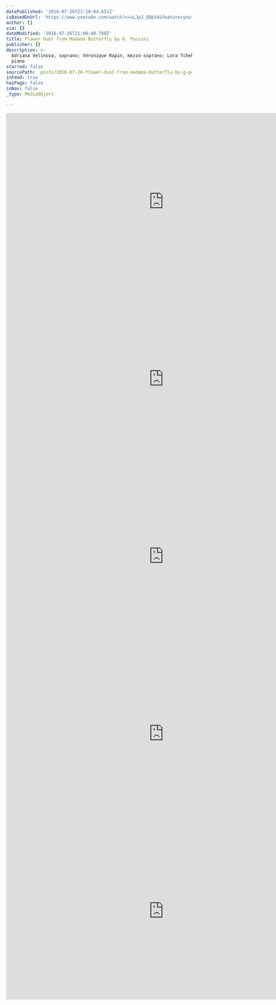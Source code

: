 ```yaml
---
datePublished: '2016-07-26T21:10:04.651Z'
isBasedOnUrl: 'https://www.youtube.com/watch?v=uLJpJ_EBpV4&feature=youtu.be'
author: []
via: {}
dateModified: '2016-07-26T21:00:40.700Z'
title: Flower Duet from Madama Butterfly by G. Puccini
publisher: {}
description: >-
  Adriana Velìnova, soprano; Véronique Rapin, mezzo-soprano; Lora Tchekoratova,
  piano
starred: false
sourcePath: _posts/2016-07-26-flower-duet-from-madama-butterfly-by-g-puccini.md
inFeed: true
hasPage: false
inNav: false
_type: MediaObject

---
```

<iframe src="https://cdn.embedly.com/widgets/media.html?src=https%3A%2F%2Fwww.youtube.com%2Fembed%2F7f2JvjRWSRs%3Ffeature%3Doembed&amp;url=http%3A%2F%2Fwww.youtube.com%2Fwatch%3Fv%3D7f2JvjRWSRs&amp;image=https%3A%2F%2Fi.ytimg.com%2Fvi%2F7f2JvjRWSRs%2Fhqdefault.jpg&amp;key=b7d04c9b404c499eba89ee7072e1c4f7&amp;type=text%2Fhtml&amp;schema=youtube" width="854" height="480" scrolling="no" frameborder="0" allowfullscreen="" style=""></iframe>

<iframe src="https://cdn.embedly.com/widgets/media.html?src=https%3A%2F%2Fwww.youtube.com%2Fembed%2FuLJpJ_EBpV4%3Ffeature%3Doembed&amp;url=http%3A%2F%2Fwww.youtube.com%2Fwatch%3Fv%3DuLJpJ_EBpV4&amp;image=https%3A%2F%2Fi.ytimg.com%2Fvi%2FuLJpJ_EBpV4%2Fhqdefault.jpg&amp;key=b7d04c9b404c499eba89ee7072e1c4f7&amp;type=text%2Fhtml&amp;schema=youtube" width="854" height="480" scrolling="no" frameborder="0" allowfullscreen="" style=""></iframe>

<iframe src="https://cdn.embedly.com/widgets/media.html?src=https%3A%2F%2Fwww.youtube.com%2Fembed%2F54t22dafgl8%3Ffeature%3Doembed&amp;url=http%3A%2F%2Fwww.youtube.com%2Fwatch%3Fv%3D54t22dafgl8&amp;image=https%3A%2F%2Fi.ytimg.com%2Fvi%2F54t22dafgl8%2Fhqdefault.jpg&amp;key=b7d04c9b404c499eba89ee7072e1c4f7&amp;type=text%2Fhtml&amp;schema=youtube" width="854" height="480" scrolling="no" frameborder="0" allowfullscreen="" style=""></iframe>

<iframe src="https://cdn.embedly.com/widgets/media.html?src=https%3A%2F%2Fwww.youtube.com%2Fembed%2FR5nuZ__QP6o%3Ffeature%3Doembed&amp;url=http%3A%2F%2Fwww.youtube.com%2Fwatch%3Fv%3DR5nuZ__QP6o&amp;image=https%3A%2F%2Fi.ytimg.com%2Fvi%2FR5nuZ__QP6o%2Fhqdefault.jpg&amp;key=b7d04c9b404c499eba89ee7072e1c4f7&amp;type=text%2Fhtml&amp;schema=youtube" width="854" height="480" scrolling="no" frameborder="0" allowfullscreen="" style=""></iframe>

<iframe src="https://cdn.embedly.com/widgets/media.html?src=https%3A%2F%2Fwww.youtube.com%2Fembed%2FjVKmIfx7CVM%3Ffeature%3Doembed&amp;url=http%3A%2F%2Fwww.youtube.com%2Fwatch%3Fv%3DjVKmIfx7CVM&amp;image=https%3A%2F%2Fi.ytimg.com%2Fvi%2FjVKmIfx7CVM%2Fhqdefault.jpg&amp;key=b7d04c9b404c499eba89ee7072e1c4f7&amp;type=text%2Fhtml&amp;schema=youtube" width="854" height="480" scrolling="no" frameborder="0" allowfullscreen="" style=""></iframe>